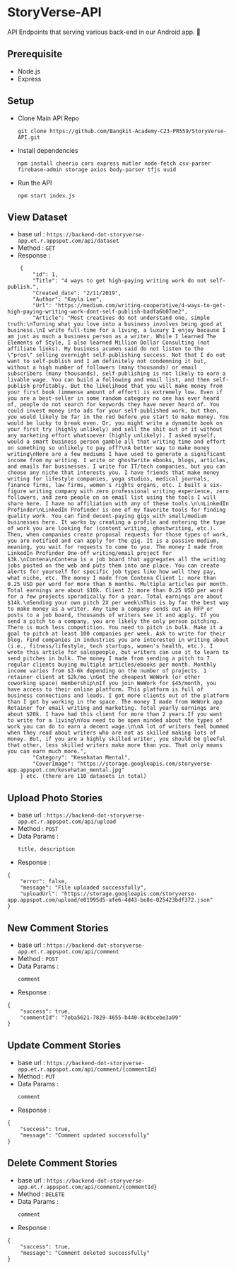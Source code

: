# StoryVerse-API
API Endpoints that serving various back-end in our Android app. 🔧

## Prerequisite
- Node.js
- Express

## Setup
- Clone Main API Repo
  ```
  git clone https://github.com/Bangkit-Academy-C23-PR559/StoryVerse-API.git
  ```

- Install dependencies
  ```
  npm install cheerio cors express mutler node-fetch csv-parser firebase-admin storage axios body-parser tfjs uuid
  ```  
- Run the API
  ```
  npm start index.js
  ```

## View Dataset
- base url : ```https://backend-dot-storyverse-app.et.r.appspot.com/api/dataset```
- Method : ```GET```
- Response :
```
    {
        "id": 1,
        "Title": "4 ways to get high-paying writing work do not self-publish.",
        "Created_date": "2/11/2019",
        "Author": "Kayla Lee",
        "Url": "https://medium.com/writing-cooperative/4-ways-to-get-high-paying-writing-work-dont-self-publish-badfa6b07ae2",
        "Article": "Most creatives do not understand one, simple truth:\nTurning what you love into a business involves being good at business.\nI write full-time for a living, a luxury I enjoy because I am just as much a business person as a writer. While I learned The Elements of Style, I also learned Million Dollar Consulting (not affiliate links). My business acumen said do not listen to the \"pros\" selling overnight self-publishing success. Not that I do not want to self-publish and I am definitely not condemning it but, without a high number of followers (many thousands) or email subscribers (many thousands), self-publishing is not likely to earn a livable wage. You can build a following and email list, and then self-publish profitably. But the likelihood that you will make money from your first book (immense amount of effort) is extremely low. Even if you are a best-seller in some random category no one has ever heard of, people do not search for keywords they have never heard of. You could invest money into ads for your self-published work, but then, you would likely be far in the red before you start to make money. You would be lucky to break even. Or, you might write a dynamite book on your first try (highly unlikely) and sell the shit out of it without any marketing effort whatsoever (highly unlikely). I asked myself, would a smart business person gamble all that writing time and effort on something so unlikely to pay off?\nA better way to make money writing\nHere are a few mediums I have used to generate a significant income from my writing. I write or ghostwrite ebooks, blogs, articles, and emails for businesses. I write for IT/tech companies, but you can choose any niche that interests you. I have friends that make money writing for lifestyle companies, yoga studios, medical journals, finance firms, law firms, women's rights organs, etc. I built a six-figure writing company with zero professional writing experience, zero followers, and zero people on an email list using the tools I will share here. I have no affiliation with any of these tools.\n\nLinkedIn Profinder\nLinkedIn Profinder is one of my favorite tools for finding quality work. You can find decent-paying gigs with small/medium businesses here. It works by creating a profile and entering the type of work you are looking for (content writing, ghostwriting, etc.). Then, when companies create proposal requests for those types of work, you are notified and can apply for the gig. It is a passive medium, meaning, you wait for requests to come to you. The money I made from LinkedIn Profinder One-off writing/email project for $3k.\nContena\nContena is a job board that aggregates all the writing jobs posted on the web and puts them into one place. You can create alerts for yourself for specific job types like how well they pay, what niche, etc. The money I made from Contena Client 1: more than 0.25 USD per word for more than 6 months. Multiple articles per month. Total earnings are about $10k. Client 2: more than 0.25 USD per word for a few projects sporadically for a year. Total earnings are about $14k.\nSending your own pitch 2X per week\nThis is by far the best way to make money as a writer. Any time a company sends out an RFP or posts to a job board, thousands of writers see it and apply. If you send a pitch to a company, you are likely the only person pitching. There is much less competition. You need to pitch in bulk. Make it a goal to pitch at least 100 companies per week. Ask to write for their blog. Find companies in industries you are interested in writing about (i.e., fitness/lifestyle, tech startups, women's health, etc.). I wrote this article for salespeople, but writers can use it to learn to send pitches in bulk. The money I made from sending a pitch to 7 regular clients buying multiple articles/ebooks per month. Monthly income varies from $3-6k depending on the number of projects. 1 retainer client at $2k/mo.\nGet the cheapest WeWork (or other coworking space) membership\nIf you join WeWork for $45/month, you have access to their online platform. This platform is full of business connections and leads. I got more clients out of the platform than I got by working in the space. The money I made from WeWork app Retainer for email writing and marketing. Total yearly earnings are about $20k. I have had this client for more than 2 years.If you want to write for a living\nYou need to be open minded about the types of work you can do to earn a decent wage.\n\nA lot of writers feel bummed when they read about writers who are not as skilled making lots of money. But, if you are a highly skilled writer, you should be gleeful that other, less skilled writers make more than you. That only means you can earn much more.",
        "Category": "Kesehatan Mental",
        "CoverImage": "https://storage.googleapis.com/storyverse-app.appspot.com/kesehatan_mental.jpg"
    } etc. (there are 110 datasets in total)
```

## Upload Photo Stories
- base url : ```https://backend-dot-storyverse-app.et.r.appspot.com/api/upload```
- Method : ```POST```
- Data Params :
  ```
  title, description
  ```
- Response :
```
{
    "error": false,
    "message": "File uploaded successfully",
    "uploadUrl": "https://storage.googleapis.com/storyverse-app.appspot.com/upload/e01995d5-afe6-4d43-be8e-025423bdf372.json"
}
```

## New Comment Stories
- base url : ```https://backend-dot-storyverse-app.et.r.appspot.com/api/comment```
- Method : ```POST```
- Data Params :
  ```
  comment
  ```
- Response :
```
{
    "success": true,
    "commentId": "7eba5621-7829-4655-b440-8c8bcebe3a99"
}
```

## Update Comment Stories
- base url : ```https://backend-dot-storyverse-app.et.r.appspot.com/api/comment/{commentId}```
- Method : ```PUT```
- Data Params :
  ```
  comment
  ```
- Response :
```
{
    "success": true,
    "message": "Comment updated successfully"
}
```

## Delete Comment Stories
- base url : ```https://backend-dot-storyverse-app.et.r.appspot.com/api/comment/{commentId}```
- Method : ```DELETE```
- Data Params :
  ```
  comment
  ```
- Response :
```
{
    "success": true,
    "message": "Comment deleted successfully"
}
```


